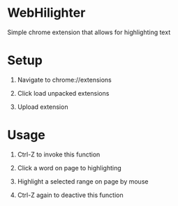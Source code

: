 # WebHilighter
Simple chrome extension that allows for highlighting text

# Setup

1. Navigate to chrome://extensions

2. Click load unpacked extensions

3. Upload extension

# Usage

1. Ctrl-Z to invoke this function

2. Click a word on page to highlighting

3. Highlight a selected range on page by mouse

4. Ctrl-Z again to deactive this function
